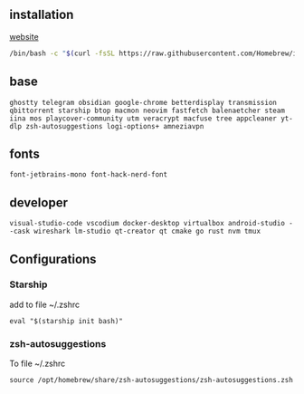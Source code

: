 ## installation

[website](https://brew.sh)

``` bash
/bin/bash -c "$(curl -fsSL https://raw.githubusercontent.com/Homebrew/install/HEAD/install.sh)"
```

## base
```
ghostty telegram obsidian google-chrome betterdisplay transmission qbittorrent starship btop macmon neovim fastfetch balenaetcher steam iina mos playcover-community utm veracrypt macfuse tree appcleaner yt-dlp zsh-autosuggestions logi-options+ amneziavpn
```

## fonts
```
font-jetbrains-mono font-hack-nerd-font
```

## developer
```
visual-studio-code vscodium docker-desktop virtualbox android-studio --cask wireshark lm-studio qt-creator qt cmake go rust nvm tmux
```

## Configurations

### Starship

add to file ~/.zshrc
```
eval "$(starship init bash)"
```

### zsh-autosuggestions

To file ~/.zshrc
```
source /opt/homebrew/share/zsh-autosuggestions/zsh-autosuggestions.zsh
```